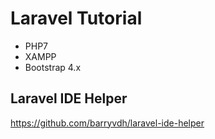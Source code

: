 # Laravel Tutorial

* PHP7
* XAMPP
* Bootstrap 4.x

## Laravel IDE Helper
https://github.com/barryvdh/laravel-ide-helper
